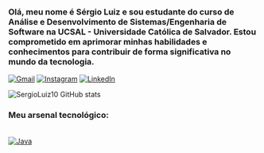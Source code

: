 ### Olá, meu nome é Sérgio Luiz e sou estudante do curso de Análise e Desenvolvimento de Sistemas/Engenharia de Software na UCSAL - Universidade Católica de Salvador. Estou comprometido em aprimorar minhas habilidades e conhecimentos para contribuir de forma significativa no mundo da tecnologia.
[![Gmail](https://img.shields.io/badge/Gmail-D14836?style=for-the-badge&logo=gmail&logoColor=white)](https://mail.google.com/mail/u/0/?tab=rm&ogbl#inbox)
[![Instagram](https://img.shields.io/badge/Instagram-E4405F?style=for-the-badge&logo=instagram&logoColor=white)](https://www.instagram.com/serjo.__/)
[![LinkedIn](https://img.shields.io/badge/LinkedIn-0077B5?style=for-the-badge&logo=linkedin&logoColor=white)](https://www.linkedin.com/in/sergio-luiz-02a314287/)

![SergioLuiz10 GitHub stats](https://github-readme-stats.vercel.app/api?username=SergioLuiz10&show_icons=true&theme=gruvbox)

### Meu arsenal tecnológico:
<div style="display:inline_block"><br/>
    <a href="#">
        <img align="center" alt="Java" src="https://img.icons8.com/color/96/000000/java-coffee-cup-logo--v1.png"/>
    </a>
</div>
